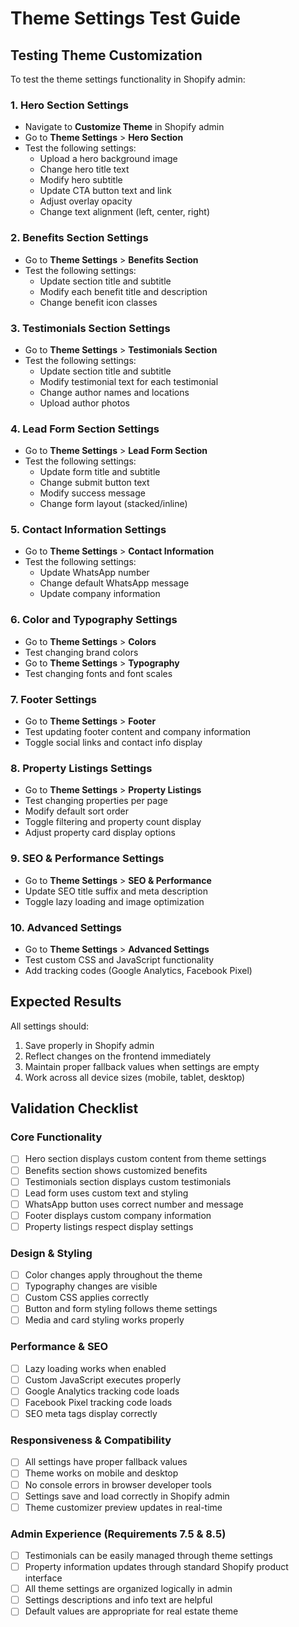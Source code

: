 # Theme Settings Test Guide

## Testing Theme Customization

To test the theme settings functionality in Shopify admin:

### 1. Hero Section Settings
- Navigate to **Customize Theme** in Shopify admin
- Go to **Theme Settings** > **Hero Section**
- Test the following settings:
  - Upload a hero background image
  - Change hero title text
  - Modify hero subtitle
  - Update CTA button text and link
  - Adjust overlay opacity
  - Change text alignment (left, center, right)

### 2. Benefits Section Settings
- Go to **Theme Settings** > **Benefits Section**
- Test the following settings:
  - Update section title and subtitle
  - Modify each benefit title and description
  - Change benefit icon classes

### 3. Testimonials Section Settings
- Go to **Theme Settings** > **Testimonials Section**
- Test the following settings:
  - Update section title and subtitle
  - Modify testimonial text for each testimonial
  - Change author names and locations
  - Upload author photos

### 4. Lead Form Section Settings
- Go to **Theme Settings** > **Lead Form Section**
- Test the following settings:
  - Update form title and subtitle
  - Change submit button text
  - Modify success message
  - Change form layout (stacked/inline)

### 5. Contact Information Settings
- Go to **Theme Settings** > **Contact Information**
- Test the following settings:
  - Update WhatsApp number
  - Change default WhatsApp message
  - Update company information

### 6. Color and Typography Settings
- Go to **Theme Settings** > **Colors**
- Test changing brand colors
- Go to **Theme Settings** > **Typography**
- Test changing fonts and font scales

### 7. Footer Settings
- Go to **Theme Settings** > **Footer**
- Test updating footer content and company information
- Toggle social links and contact info display

### 8. Property Listings Settings
- Go to **Theme Settings** > **Property Listings**
- Test changing properties per page
- Modify default sort order
- Toggle filtering and property count display
- Adjust property card display options

### 9. SEO & Performance Settings
- Go to **Theme Settings** > **SEO & Performance**
- Update SEO title suffix and meta description
- Toggle lazy loading and image optimization

### 10. Advanced Settings
- Go to **Theme Settings** > **Advanced Settings**
- Test custom CSS and JavaScript functionality
- Add tracking codes (Google Analytics, Facebook Pixel)

## Expected Results

All settings should:
1. Save properly in Shopify admin
2. Reflect changes on the frontend immediately
3. Maintain proper fallback values when settings are empty
4. Work across all device sizes (mobile, tablet, desktop)

## Validation Checklist

### Core Functionality
- [ ] Hero section displays custom content from theme settings
- [ ] Benefits section shows customized benefits
- [ ] Testimonials section displays custom testimonials
- [ ] Lead form uses custom text and styling
- [ ] WhatsApp button uses correct number and message
- [ ] Footer displays custom company information
- [ ] Property listings respect display settings

### Design & Styling
- [ ] Color changes apply throughout the theme
- [ ] Typography changes are visible
- [ ] Custom CSS applies correctly
- [ ] Button and form styling follows theme settings
- [ ] Media and card styling works properly

### Performance & SEO
- [ ] Lazy loading works when enabled
- [ ] Custom JavaScript executes properly
- [ ] Google Analytics tracking code loads
- [ ] Facebook Pixel tracking code loads
- [ ] SEO meta tags display correctly

### Responsiveness & Compatibility
- [ ] All settings have proper fallback values
- [ ] Theme works on mobile and desktop
- [ ] No console errors in browser developer tools
- [ ] Settings save and load correctly in Shopify admin
- [ ] Theme customizer preview updates in real-time

### Admin Experience (Requirements 7.5 & 8.5)
- [ ] Testimonials can be easily managed through theme settings
- [ ] Property information updates through standard Shopify product interface
- [ ] All theme settings are organized logically in admin
- [ ] Settings descriptions and info text are helpful
- [ ] Default values are appropriate for real estate theme